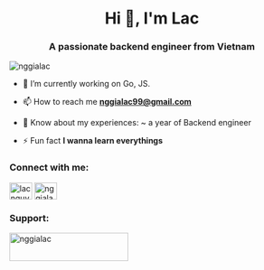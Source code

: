 <h1 align="center">Hi 👋, I'm Lac</h1>
<h3 align="center">A passionate backend engineer from Vietnam</h3>

<p align="left"> <img src="https://komarev.com/ghpvc/?username=nggialac&label=Profile%20views&color=0e75b6&style=flat" alt="nggialac" /> </p>

- 🔭 I’m currently working on Go, JS.

- 📫 How to reach me **nggialac99@gmail.com**

- 📄 Know about my experiences: ~ a year of Backend engineer

- ⚡ Fun fact **I wanna learn everythings**

<h3 align="left">Connect with me:</h3>
<p align="left">
<a href="https://twitter.com/lacnguyen" target="blank"><img align="center" src="https://raw.githubusercontent.com/rahuldkjain/github-profile-readme-generator/master/src/images/icons/Social/twitter.svg" alt="lacnguyen" height="30" width="40" /></a>
<a href="https://linkedin.com/in/nggialac" target="blank"><img align="center" src="https://raw.githubusercontent.com/rahuldkjain/github-profile-readme-generator/master/src/images/icons/Social/linked-in-alt.svg" alt="nggialac" height="30" width="40" /></a>
</p>

<h3 align="left">Support:</h3>
<p><a href="https://www.buymeacoffee.com/nggialac"> <img align="left" src="https://cdn.buymeacoffee.com/buttons/v2/default-yellow.png" height="50" width="210" alt="nggialac" /></a></p><br><br>
